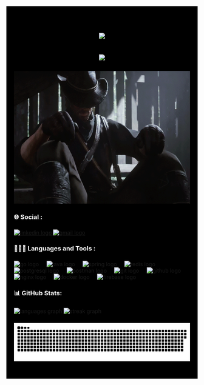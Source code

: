 
<div align="center" style="background-color: #000000; padding: 20px;">

<!-- Animated hacker-style header -->
<h1 align="center">
  <a href="https://git.io/typing-svg">
    <img src="https://readme-typing-svg.herokuapp.com/?lines=fmt.Println(%22Greetings, fellow coders!%22);Vaishnav Here 😎;&center=true&size=28&width=800&height=50&color=00FF00&vCenter=true&font=Fira%20Code&duration=1800&pause=750" />
  </a>
</h1>

###

<!-- Animated backend developer tagline -->
<h2 align="center">
  <a href="https://git.io/typing-svg">
    <img src="https://readme-typing-svg.herokuapp.com/?lines=💻+A+Passionate+Backend+Developer;🏗️+Building+Scalable+Systems;🧠✨+Crafting+Efficient+Code&center=true&size=22&width=800&color=19F9D8&vCenter=true&font=JetBrains%20Mono&duration=2000&pause=700" />

</h2>

###

<div align="center">
  <img height="350" src="./assets/ar.gif" />
</div>

###

<h3 align="left" style="color: white;">🌐 Social :</h3>

###

<div align="left">
  <a href="https://www.linkedin.com/in/dev-vaishnav/" target="_blank">
    <img src="https://raw.githubusercontent.com/maurodesouza/profile-readme-generator/master/src/assets/icons/social/linkedin/default.svg" width="52" height="40" alt="linkedin logo" />
  </a>
  <a href="mailto:vaishnav2346@gmail.com" target="_blank">
    <img src="https://raw.githubusercontent.com/maurodesouza/profile-readme-generator/master/src/assets/icons/social/gmail/default.svg" width="52" height="40" alt="gmail logo" />
  </a>
</div>

###

<h3 align="left" style="color: white;">👨🏻‍💻 Languages and Tools :</h3>

###

<div align="left" style="background-color: #000000;">
  <img src="https://cdn.jsdelivr.net/gh/devicons/devicon/icons/go/go-original.svg" height="40" alt="go logo" />
  <img width="12" />
  <img src="https://cdn.jsdelivr.net/gh/devicons/devicon/icons/java/java-original.svg" height="40" alt="java logo" />
  <img width="12" />
  <img src="https://cdn.simpleicons.org/spring/6DB33F" height="40" alt="spring logo" />
  <img width="12" />
  <img src="https://cdn.jsdelivr.net/gh/devicons/devicon/icons/redis/redis-original.svg" height="40" alt="redis logo" />
  <img width="12" />
  <img src="https://cdn.jsdelivr.net/gh/devicons/devicon/icons/postgresql/postgresql-original.svg" height="40" alt="postgresql logo" />
  <img width="12" />
  <img src="https://cdn.simpleicons.org/postman/FF6C37" height="40" alt="postman logo" />
  <img width="12" />
  <img src="https://cdn.simpleicons.org/git/F05032" height="40" alt="git logo" />
  <img width="12" />
  <img src="https://skillicons.dev/icons?i=github" height="40" alt="github logo" />
  <img width="12" />
  <img src="https://cdn.simpleicons.org/nginx/009639" height="40" alt="nginx logo" />
  <img width="12" />
  <img src="https://cdn.jsdelivr.net/gh/devicons/devicon/icons/docker/docker-original.svg" height="40" alt="docker logo" />
  <img width="12" />
  <img src="https://cdn.jsdelivr.net/gh/devicons/devicon/icons/firebase/firebase-plain.svg" height="40" alt="firebase logo" />
</div>

###

<h3 align="left" style="color: white;">📊 GitHub Stats:</h3>

###

<div align="left">
  <img src="https://github-readme-stats.vercel.app/api/top-langs?username=obsidian-ghost&locale=en&hide_title=false&layout=compact&card_width=320&langs_count=5&theme=dark&hide_border=true&order=2" height="165" alt="languages graph" />
  <img src="https://nirzak-streak-stats.vercel.app/?user=obsidian-ghost&theme=dark&hide_border=false" height="165" alt="streak graph" />
</div>

###

<img src="https://raw.githubusercontent.com/obsidian-ghost/obsidian-ghost/output/snake.svg" alt="Snake animation" />

###

</div>
